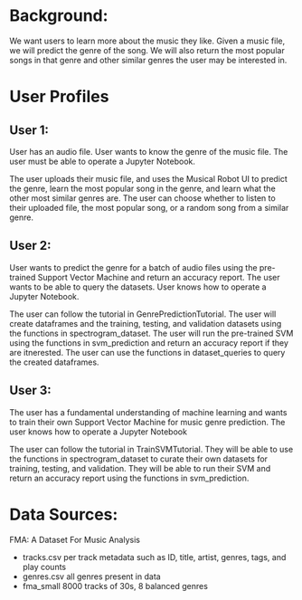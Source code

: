 # Background: 

We want users to learn more about the music they like.  Given a music file, we will predict the genre of the song. 
We will also return the most popular songs in that genre and other similar genres the user may be interested in. 

# User Profiles
## User 1:
User has an audio file.  User wants to know the genre of the music file. The user must be able to operate a Jupyter Notebook.

The user uploads their music file, and uses the Musical Robot UI to predict the genre, learn the most popular song in the genre, and learn what the other most similar genres are.  The user can choose whether to listen to their uploaded file, the most popular song, or a random song from a similar genre. 

## User 2:
User wants to predict the genre for a batch of audio files using the pre-trained Support Vector Machine and return an accuracy report.  The user wants to be able to query the datasets.  User knows how to operate a Jupyter Notebook.

The user can follow the tutorial in GenrePredictionTutorial.  The user will create dataframes and the training, testing, and validation datasets using the functions in spectrogram_dataset.  The user will run the pre-trained SVM using the functions in svm_prediction and return an accuracy report if they are itnerested.  The user can use the functions in dataset_queries to query the created dataframes.

## User 3:
The user has a fundamental understanding of machine learning and wants to train their own Support Vector Machine for music genre prediction.  The user knows how to operate a Jupyter Notebook

The user can follow the tutorial in TrainSVMTutorial.  They will be able to use the functions in spectrogram_dataset to curate their own datasets for training, testing, and validation.  They will be able to run their SVM and return an accuracy report using the functions in svm_prediction.

# Data Sources:

FMA: A Dataset For Music Analysis
  - tracks.csv per track metadata such as ID, title, artist, genres, tags, and play counts 
  - genres.csv all genres present in data
  - fma_small 8000 tracks of 30s, 8 balanced genres 

